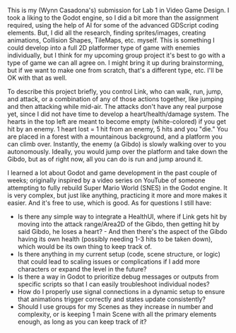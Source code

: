 This is my (Wynn Casadona's) submission for Lab 1 in Video Game Design.
I took a liking to the Godot engine, so I did a bit more than the assignment required, using the help of AI for some of the advanced GDScript coding elements.
But, I did all the research, finding sprites/images, creating animations, Collision Shapes, TileMaps, etc. myself.
This is something I could develop into a full 2D platformer type of game with enemies individually, but I think for my upcoming group project it's best to go with a type of game we can all agree on. 
I might bring it up during brainstorming, but if we want to make one from scratch, that's a different type, etc. I'll be OK with that as well.

To describe this project briefly, you control Link, who can walk, run, jump, and attack, or a combination of any of those actions together, like jumping and then attacking while mid-air.
The attacks don't have any real purpose yet, since I did not have time to develop a heart/health/damage system.
The hearts in the top left are meant to become empty (white-colored) if you get hit by an enemy. 1 heart lost = 1 hit from an enemy, 5 hits and you "die."
You are placed in a forest with a mountainous background, and a platform you can climb over.
Instantly, the enemy (a Gibdo) is slowly walking over to you autonomously.
Ideally, you would jump over the platform and take down the Gibdo, but as of right now, all you can do is run and jump around it.

I learned a lot about Godot and game development in the past couple of weeks; originally inspired by a video series on YouTube of someone attempting to fully rebuild Super Mario World (SNES) in the Godot engine.
It is very complex, but just like anything, practicing it more and more makes it easier. And it's free to use, which is good.
As for questions I still have:
- Is there any simple way to integrate a HealthUI, where if Link gets hit by moving into the attack range/Area2D of the Gibdo, then getting hit by said Gibdo, he loses a heart?
        - And then there's the aspect of the Gibdo having its own health (possibly needing 1-3 hits to be taken down), which would be its own thing to keep track of.
- Is there anything in my current setup (code, scene structure, or logic) that could lead to scaling issues or complications if I add more characters or expand the level in the future?
- Is there a way in Godot to prioritize debug messages or outputs from specific scripts so that I can easily troubleshoot individual nodes?
- How do I properly use signal connections in a dynamic setup to ensure that animations trigger correctly and states update consistently?
- Should I use groups for my Scenes as they increase in number and complexity, or is keeping 1 main Scene with all the primary elements enough, as long as you can keep track of it?
